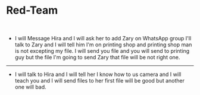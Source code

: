 # Red-Team

 
- I will Message Hira and I will ask her to add Zary on WhatsApp group I'll talk to Zary and I will tell him I'm on printing shop and printing shop man is not excepting my file. I will send you file and you will  send to printing guy but the file I'm going to send Zary that file will be not right one.

---

- I will talk to Hira and I will tell her I know how to us camera and I will teach you and I will send files to her first file will be good but another one will bad.  
